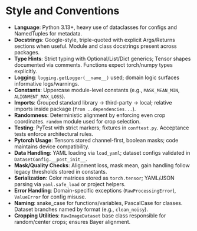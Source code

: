 # Style and Conventions
- **Language**: Python 3.13+, heavy use of dataclasses for configs and NamedTuples for metadata.
- **Docstrings**: Google-style, triple-quoted with explicit Args/Returns sections when useful. Module and class docstrings present across packages.
- **Type Hints**: Strict typing with Optional/List/Dict generics; Tensor shapes documented via comments. Functions expect torch/numpy types explicitly.
- **Logging**: `logging.getLogger(__name__)` used; domain logic surfaces informative logs/warnings.
- **Constants**: Uppercase module-level constants (e.g., `MASK_MEAN_MIN`, `ALIGNMENT_MAX_LOSS`).
- **Imports**: Grouped standard library → third-party → local; relative imports inside package (`from ..dependencies...`).
- **Randomness**: Deterministic alignment by enforcing even crop coordinates. `random` module used for crop selection.
- **Testing**: PyTest with strict markers; fixtures in `conftest.py`. Acceptance tests enforce architectural rules.
- **Pytorch Usage**: Tensors stored channel-first, boolean masks; code maintains device compatibility.
- **Data Handling**: YAML loading via `load_yaml`; dataset configs validated in `DatasetConfig.__post_init__`.
- **Mask/Quality Checks**: Alignment loss, mask mean, gain handling follow legacy thresholds stored in constants.
- **Serialization**: Color matrices stored as `torch.tensor`; YAML/JSON parsing via `yaml.safe_load` or project helpers.
- **Error Handling**: Domain-specific exceptions (`RawProcessingError`), `ValueError` for config misuse.
- **Naming**: snake_case for functions/variables, PascalCase for classes. Dataset branches named by format (e.g., `clean_noisy`).
- **Cropping Utilities**: `RawImageDataset` base class responsible for random/center crops; ensures Bayer alignment.